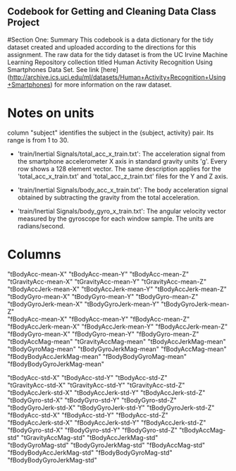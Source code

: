 ## Codebook for Getting and Cleaning Data Class Project

#Section One: Summary
This codebook is a data dictionary for the tidy dataset created and uploaded according to the directions for this assignment. The raw data for the tidy dataset 
is from the UC Irvine Machine Learning Repository collection titled Human Activity Recognition Using Smartphones Data Set. See link [here] 
(http://archive.ics.uci.edu/ml/datasets/Human+Activity+Recognition+Using+Smartphones) for more information on the raw dataset.



# Notes on units
column "subject"  identifies the subject in the {subject, activity} pair. Its range is from 1 to 30. 

- 'train/Inertial Signals/total_acc_x_train.txt': The acceleration signal from the smartphone accelerometer X axis in standard gravity units 'g'. Every row shows a 128 element vector. The same description applies for the 'total_acc_x_train.txt' and 'total_acc_z_train.txt' files for the Y and Z axis. 

- 'train/Inertial Signals/body_acc_x_train.txt': The body acceleration signal obtained by subtracting the gravity from the total acceleration. 

- 'train/Inertial Signals/body_gyro_x_train.txt': The angular velocity vector measured by the gyroscope for each window sample. The units are radians/second. 

# Columns
"tBodyAcc-mean-X"           "tBodyAcc-mean-Y"           "tBodyAcc-mean-Z"          
"tGravityAcc-mean-X"        "tGravityAcc-mean-Y"        "tGravityAcc-mean-Z"       
"tBodyAccJerk-mean-X"       "tBodyAccJerk-mean-Y"       "tBodyAccJerk-mean-Z"      
"tBodyGyro-mean-X"          "tBodyGyro-mean-Y"          "tBodyGyro-mean-Z"         
"tBodyGyroJerk-mean-X"      "tBodyGyroJerk-mean-Y"      "tBodyGyroJerk-mean-Z"     
"fBodyAcc-mean-X"           "fBodyAcc-mean-Y"           "fBodyAcc-mean-Z"
"fBodyAccJerk-mean-X"       "fBodyAccJerk-mean-Y"       "fBodyAccJerk-mean-Z"
"fBodyGyro-mean-X"          "fBodyGyro-mean-Y"          "fBodyGyro-mean-Z" 
"tBodyAccMag-mean"          "tGravityAccMag-mean"       "tBodyAccJerkMag-mean"     
"tBodyGyroMag-mean"         "tBodyGyroJerkMag-mean"      "fBodyAccMag-mean"         
"fBodyBodyAccJerkMag-mean"  "fBodyBodyGyroMag-mean"     "fBodyBodyGyroJerkMag-mean"


"tBodyAcc-std-X"           "tBodyAcc-std-Y"           "tBodyAcc-std-Z"          
"tGravityAcc-std-X"        "tGravityAcc-std-Y"        "tGravityAcc-std-Z"       
"tBodyAccJerk-std-X"       "tBodyAccJerk-std-Y"       "tBodyAccJerk-std-Z"      
"tBodyGyro-std-X"          "tBodyGyro-std-Y"          "tBodyGyro-std-Z"         
"tBodyGyroJerk-std-X"      "tBodyGyroJerk-std-Y"      "tBodyGyroJerk-std-Z"     
"fBodyAcc-std-X"           "fBodyAcc-std-Y"           "fBodyAcc-std-Z"           
"fBodyAccJerk-std-X"       "fBodyAccJerk-std-Y"       "fBodyAccJerk-std-Z"
"fBodyGyro-std-X"          "fBodyGyro-std-Y"          "fBodyGyro-std-Z"
"tBodyAccMag-std"          "tGravityAccMag-std"       "tBodyAccJerkMag-std"     
"tBodyGyroMag-std"         "tBodyGyroJerkMag-std"     "fBodyAccMag-std"         
"fBodyBodyAccJerkMag-std"  "fBodyBodyGyroMag-std"     "fBodyBodyGyroJerkMag-std"